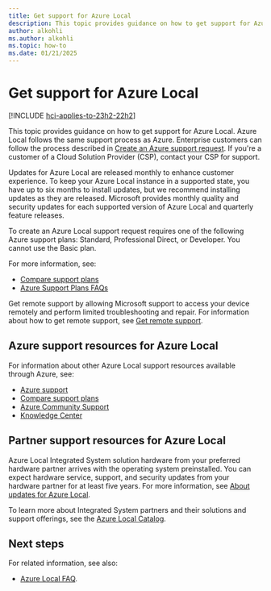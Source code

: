 ```yaml
---
title: Get support for Azure Local
description: This topic provides guidance on how to get support for Azure Local.
author: alkohli
ms.author: alkohli
ms.topic: how-to
ms.date: 01/21/2025
---
```


# Get support for Azure Local

[!INCLUDE [hci-applies-to-23h2-22h2](../includes/hci-applies-to-23h2-22h2.md)]

This topic provides guidance on how to get support for Azure Local. Azure Local follows the same support process as Azure. Enterprise customers can follow the process described in [Create an Azure support request](/azure/azure-portal/supportability/how-to-create-azure-support-request). If you're a customer of a Cloud Solution Provider (CSP), contact your CSP for support.

Updates for Azure Local are released monthly to enhance customer experience. To keep your Azure Local instance in a supported state, you have up to six months to install updates, but we recommend installing updates as they are released. Microsoft provides monthly quality and security updates for each supported version of Azure Local and quarterly feature releases.

To create an Azure Local support request requires one of the following Azure support plans: Standard, Professional Direct, or Developer. You cannot use the Basic plan.

For more information, see:

- [Compare support plans](https://azure.microsoft.com/support/plans/)
- [Azure Support Plans FAQs](https://azure.microsoft.com/support/faq/)

Get remote support by allowing Microsoft support to access your device remotely and perform limited troubleshooting and repair. For information about how to get remote support, see [Get remote support](get-remote-support.md).

## Azure support resources for Azure Local

For information about other Azure Local support resources available through Azure, see:

- [Azure support](https://azure.microsoft.com/support/options/)
- [Compare support plans](https://azure.microsoft.com/support/plans/)
- [Azure Community Support](https://azure.microsoft.com/support/community/)
- [Knowledge Center](https://azure.microsoft.com/resources/knowledge-center/)

## Partner support resources for Azure Local

Azure Local Integrated System solution hardware from your preferred hardware partner arrives with the operating system preinstalled. You can expect hardware service, support, and security updates from your hardware partner for at least five years. For more information, see [About updates for Azure Local](../update/update-phases-23h2.md).

To learn more about Integrated System partners and their solutions and support offerings, see the [Azure Local Catalog](https://aka.ms/AzureStackHCICatalog).

## Next steps

For related information, see also:

- [Azure Local FAQ](../faq.yml).
